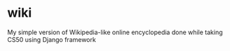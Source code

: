 # wiki
My simple version of Wikipedia-like online encyclopedia done while taking CS50 using Django framework

